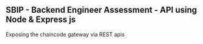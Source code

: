 ## SBIP - Backend Engineer Assessment - API using Node & Express js

Exposing the chaincode gateway via REST apis
